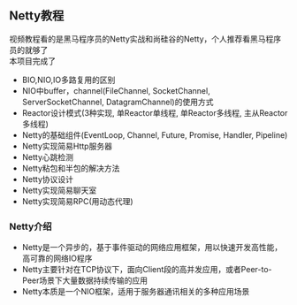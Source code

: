 ## Netty教程  
视频教程看的是黑马程序员的Netty实战和尚硅谷的Netty，个人推荐看黑马程序员的就够了  
本项目完成了  
- BIO,NIO,IO多路复用的区别
- NIO中buffer，channel(FileChannel, SocketChannel, ServerSocketChannel, DatagramChannel)的使用方式
- Reactor设计模式(3种实现, 单Reactor单线程, 单Reactor多线程, 主从Reactor多线程)
- Netty的基础组件(EventLoop, Channel, Future, Promise, Handler, Pipeline)
- Netty实现简易Http服务器
- Netty心跳检测
- Netty粘包和半包的解决方法
- Netty协议设计
- Netty实现简易聊天室
- Netty实现简易RPC(用动态代理)

### Netty介绍
- Netty是一个异步的，基于事件驱动的网络应用框架，用以快速开发高性能，高可靠的网络IO程序
- Netty主要针对在TCP协议下，面向Client段的高并发应用，或者Peer-to-Peer场景下大量数据持续传输的应用
- Netty本质是一个NIO框架，适用于服务器通讯相关的多种应用场景
